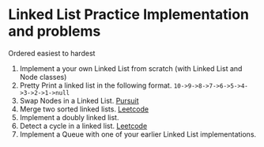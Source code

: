 # Linked List Practice Implementation and problems

Ordered easiest to hardest
1. Implement a your own Linked List from scratch (with Linked List and Node classes)
2. Pretty Print a linked list in the following format. `10->9->8->7->6->5->4->3->2->1->null`
3. Swap Nodes in a Linked List. [Pursuit](https://github.com/joinpursuit/Pursuit-Core-DSA/blob/master/problems/LinkedListProblems/SwapNodes.md)
4. Merge two sorted linked lists. [Leetcode](https://leetcode.com/problems/merge-two-sorted-lists/)
5. Implement a doubly linked list.
6. Detect a cycle in a linked list. [Leetcode](https://leetcode.com/problems/linked-list-cycle/)
7. Implement a Queue with one of your earlier Linked List implementations.
